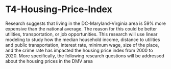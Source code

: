 # T4-Housing-Price-Index
Research suggests that living in the DC-Maryland-Virginia area is 59% more expensive than the national average. The reason for this could be better utilities, transportation, or job opportunities. This research will use linear modeling to study how the median household income, distance to utilities and public transportation, interest rate, minimum wage, size of the place, and the crime rate has impacted the housing price index from 2000 to 2020. More specifically, the following research questions will be addressed about the housing prices in the DMV area
